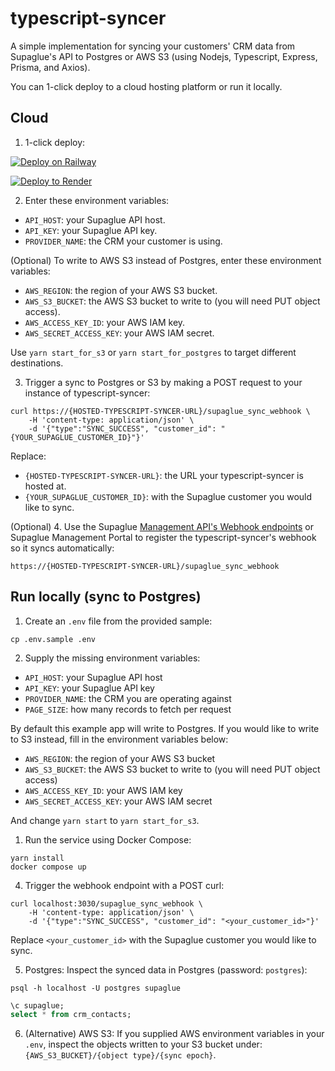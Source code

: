 # typescript-syncer

A simple implementation for syncing your customers' CRM data from Supaglue's API to Postgres or AWS S3 (using Nodejs, Typescript, Express, Prisma, and Axios).

You can 1-click deploy to a cloud hosting platform or run it locally.

## Cloud

1. 1-click deploy:

[![Deploy on Railway](https://railway.app/button.svg)](https://railway.app/new/template/IH6VTn?referralCode=_jOnzI)

[![Deploy to Render](https://render.com/images/deploy-to-render-button.svg)](https://render.com/deploy?repo=https://github.com/supaglue-labs/typescript-syncer)

2. Enter these environment variables:
   
- `API_HOST`: your Supaglue API host.
- `API_KEY`: your Supaglue API key.
- `PROVIDER_NAME`: the CRM your customer is using.

(Optional) To write to AWS S3 instead of Postgres, enter these environment variables:
- `AWS_REGION`: the region of your AWS S3 bucket.
- `AWS_S3_BUCKET`: the AWS S3 bucket to write to (you will need PUT object access).
- `AWS_ACCESS_KEY_ID`: your AWS IAM key.
- `AWS_SECRET_ACCESS_KEY`: your AWS IAM secret.

Use `yarn start_for_s3` or `yarn start_for_postgres` to target different destinations.

3. Trigger a sync to Postgres or S3 by making a POST request to your instance of typescript-syncer:

```shell
curl https://{HOSTED-TYPESCRIPT-SYNCER-URL}/supaglue_sync_webhook \ 
    -H 'content-type: application/json' \ 
    -d '{"type":"SYNC_SUCCESS", "customer_id": "{YOUR_SUPAGLUE_CUSTOMER_ID}"}'
```

Replace:

- `{HOSTED-TYPESCRIPT-SYNCER-URL}`: the URL your typescript-syncer is hosted at.
- `{YOUR_SUPAGLUE_CUSTOMER_ID}`: with the Supaglue customer you would like to sync.

(Optional) 4. Use the Supaglue [Management API's Webhook endpoints](https://docs.supaglue.com/api/mgmt#tag/Webhook/operation/createWebhook) or Supaglue Management Portal to register the typescript-syncer's webhook so it syncs automatically:

`https://{HOSTED-TYPESCRIPT-SYNCER-URL}/supaglue_sync_webhook`

## Run locally (sync to Postgres)

1. Create an `.env` file from the provided sample:

```shell
cp .env.sample .env
```

2. Supply the missing environment variables:

- `API_HOST`: your Supaglue API host
- `API_KEY`: your Supaglue API key
- `PROVIDER_NAME`: the CRM you are operating against
- `PAGE_SIZE`: how many records to fetch per request 

By default this example app will write to Postgres. If you would like to write to S3 instead, fill in the environment variables below:

- `AWS_REGION`: the region of your AWS S3 bucket
- `AWS_S3_BUCKET`: the AWS S3 bucket to write to (you will need PUT object access)
- `AWS_ACCESS_KEY_ID`: your AWS IAM key
- `AWS_SECRET_ACCESS_KEY`: your AWS IAM secret

And change `yarn start` to `yarn start_for_s3`.

1. Run the service using Docker Compose:

```shell
yarn install
docker compose up
```

4. Trigger the webhook endpoint with a POST curl:

```shell
curl localhost:3030/supaglue_sync_webhook \ 
    -H 'content-type: application/json' \ 
    -d '{"type":"SYNC_SUCCESS", "customer_id": "<your_customer_id>"}'
```

Replace `<your_customer_id>` with the Supaglue customer you would like to sync.

5. Postgres: Inspect the synced data in Postgres (password: `postgres`):

```shell
psql -h localhost -U postgres supaglue
```

```sql
\c supaglue;
select * from crm_contacts;
```

6. (Alternative) AWS S3: If you supplied AWS environment variables in your `.env`, inspect the objects written to your S3 bucket under: `{AWS_S3_BUCKET}/{object type}/{sync epoch}`.
